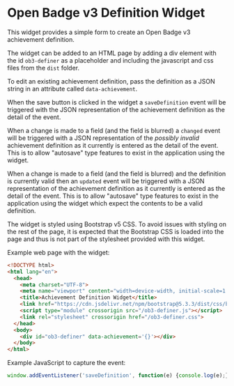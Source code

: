 Open Badge v3 Definition Widget
===============================

This widget provides a simple form to create an Open Badge v3 achievement
definition.

The widget can be added to an HTML page by adding a div element with
the id `ob3-definer` as a placeholder and including the javascript and
css files from the `dist` folder.

To edit an existing achievement definition, pass the definition as a
JSON string in an attribute called `data-achievement`.

When the save button is clicked in the widget a `saveDefinition` event
will be triggered with the JSON representation of the achievement
definition as the detail of the event.

When a change is made to a field (and the field is blurred) a `changed`
event will be triggered with a JSON representation of the *possibly
invalid* achievement definition as it currently is entered as the detail
of the event.  This is to allow "autosave" type features to exist in the
application using the widget.

When a change is made to a field (and the field is blurred) and the
definition is currently valid then an `updated` event will be triggered
with a JSON representation of the achievement definition as it currently
is entered as the detail of the event.  This is to allow "autosave"
type features to exist in the application using the widget which expect
the contents to be a valid definition.

The widget is styled using Bootstrap v5 CSS.  To avoid issues with
styling on the rest of the page, it is expected that the Bootstrap CSS
is loaded into the page and thus is not part of the stylesheet provided
with this widget.

Example web page with the widget:
```html
<!DOCTYPE html>
<html lang="en">
  <head>
    <meta charset="UTF-8">
    <meta name="viewport" content="width=device-width, initial-scale=1.0">
    <title>Achievement Definition Widget</title>
    <link href="https://cdn.jsdelivr.net/npm/bootstrap@5.3.3/dist/css/bootstrap.min.css" rel="stylesheet" integrity="sha384-QWTKZyjpPEjISv5WaRU9OFeRpok6YctnYmDr5pNlyT2bRjXh0JMhjY6hW+ALEwIH" crossorigin="anonymous">
    <script type="module" crossorigin src="/ob3-definer.js"></script>
    <link rel="stylesheet" crossorigin href="/ob3-definer.css">
  </head>
  <body>
    <div id="ob3-definer" data-achievement='{}'></div>
  </body>
</html>
```

Example JavaScript to capture the event:
```js
window.addEventListener('saveDefinition', function(e) {console.log(e);})
```
